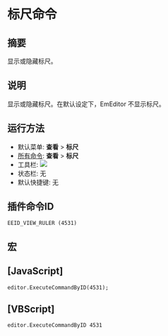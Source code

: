 # 标尺命令

## 摘要

显示或隐藏标尺。

## 说明

显示或隐藏标尺。在默认设定下，EmEditor 不显示标尺。

## 运行方法

- 默认菜单: **查看** \> **标尺**
- [所有命令](../tools/all_commands): **查看** \> **标尺**
- 工具栏:
![](../../images/ruler24x16..png)
- 状态栏: 无
- 默认快捷键: 无

## 插件命令ID

```
EEID_VIEW_RULER (4531)
```

## 宏

## \[JavaScript\]

```
editor.ExecuteCommandByID(4531);
```

## \[VBScript\]

```
editor.ExecuteCommandByID 4531
```
